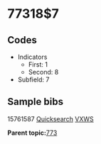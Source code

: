 # 77318$7

## Codes

-   Indicators
    -   First: 1
    -   Second: 8
-   Subfield: 7

## Sample bibs

15761587 [Quicksearch](https://search.library.yale.edu/catalog/15761587) [VXWS](http://prodorbis.library.yale.edu:7014/vxws/GetHoldingsService?bibId=15761587)

**Parent topic:**[773](../../tags/773/773.md)

